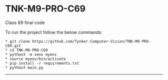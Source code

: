 # TNK-M9-PRO-C69

Class 69 final code

To run the project follow the below commands:

```
* git clone https://github.com/Tynker-Computer-Vision/TNK-M9-PRO-C69.git
* cd TNK-M9-PRO-C69
* python3 -m venv myenv
* source myenv/bin/activate
* pip install -r requirements.txt
* python3 main.py
```

---
